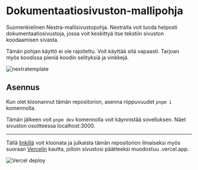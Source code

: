 # Dokumentaatiosivuston-mallipohja

Suomenkielinen Nextra-mallisivustopohja. Nextralla voit luoda helposti dokumentaatiosivustoja, jossa voit keskittyä itse tekstiin sivuston koodaamisen sivasta.

Tämän pohjan käyttö ei ole rajoitettu. Voit käyttää sitä vapaasti. Tarjoan myös koodissa pieniä koodin selityksiä ja vinkkejä.

![nextratemplate](https://github.com/imtone1/Dokumentaatiosivuston-mallipohja/assets/88165529/7ffc9893-e4f8-4fd7-b78c-04f34e1e0164)

## Asennus

Kun olet kloonannut tämän repositorion, asenna riippuvuudet `pnpm i` komennolla.

Tämän jälkeen voit `pnpm dev` komennolla voit käynnistää sovelluksen. Näet sivuston osoitteessa localhost:3000.

---

Tällä [linkillä](https://vercel.com/new/clone?s=https%3A%2F%2Fgithub.com%2Fimtone1%2FDokumentaatiosivuston-mallipohja&showOptionalTeamCreation=false) voit kloonata ja julkaista tämän repositorion ilmaiseksi myös suoraan [Vercelin](https://vercel.com/home) kautta, jolloin sivustosi päätteeksi muodostuu .vercel.app. 


![Vercel deploy](https://github.com/imtone1/Dokumentaatiosivuston-mallipohja/assets/88165529/c160a22d-687d-4a6d-aba2-736030266175)
